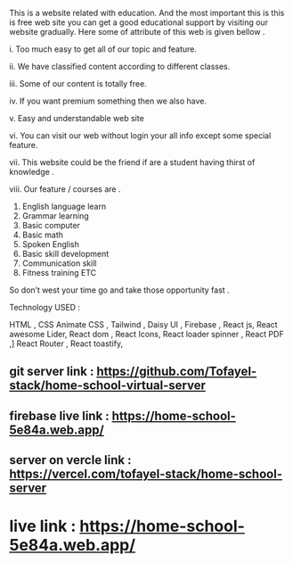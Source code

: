 This is a website related with education. And the most important this is this is free web site you can get a good educational support by visiting our website gradually. Here some of attribute of this web is given bellow . 


i.	Too much easy to get all of our topic and feature.

ii.	We have classified content according to different classes.

iii.	Some of our content is totally free.

iv.	If you want premium something then we also have.

v.	Easy and understandable web site 

vi.	You can visit our web without login your all info except some special feature.

vii.	This website could be the friend if are a student having thirst of knowledge .

viii.	Our feature / courses are .


1)	English language learn 
2)	Grammar learning 
3)	Basic computer 
4)	Basic math
5)	Spoken English
6)	Basic skill development 
7)	Communication skill 
8)	Fitness training  ETC

So don’t west your time go and take those opportunity fast .




Technology USED :

HTML ,
CSS 
Animate CSS ,
Tailwind ,
Daisy UI ,
Firebase ,
React js, 
React awesome Lider,
React dom ,
React Icons, 
React loader spinner ,
React PDF ,]
React Router ,
React toastify,


## git server link : https://github.com/Tofayel-stack/home-school-virtual-server
## firebase live link : https://home-school-5e84a.web.app/
## server on vercle link : https://vercel.com/tofayel-stack/home-school-server

# live link : https://home-school-5e84a.web.app/

